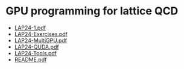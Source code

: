 # GPU programming for lattice QCD
- <span class="mono">[LAP24-1.pdf](../../resources/lqcd/GPUs/LAP24-1.pdf)</span>
- <span class="mono">[LAP24-Exercises.pdf](../../resources/lqcd/GPUs/LAP24-Exercises.pdf)</span>
- <span class="mono">[LAP24-MultiGPU.pdf](../../resources/lqcd/GPUs/LAP24-MultiGPU.pdf)</span>
- <span class="mono">[LAP24-QUDA.pdf](../../resources/lqcd/GPUs/LAP24-QUDA.pdf)</span>
- <span class="mono">[LAP24-Tools.pdf](../../resources/lqcd/GPUs/LAP24-Tools.pdf)</span>
- <span class="mono">[README.pdf](../../resources/lqcd/GPUs/README.pdf)</span>
